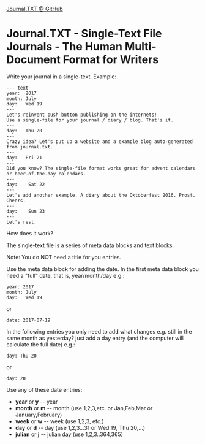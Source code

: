 [Journal.TXT @ GitHub](https://github.com/journaltxt)

# Journal.TXT - Single-Text File Journals - The Human Multi-Document Format for Writers

Write your journal in a single-text. Example:

```
--- text
year:  2017
month: July
day:   Wed 19
---
Let's reinvent push-button publishing on the internets! 
Use a single-file for your journal / diary / blog. That's it.
---
day:   Thu 20
---
Crazy idea? Let's put up a website and a example blog auto-generated from journal.txt.
---
day:   Fri 21
---
Did you know? The single-file format works great for advent calendars 
or beer-of-the-day calendars.
---
day:    Sat 22
---
Let's add another example. A diary about the Oktoberfest 2016. Prost. Cheers.
---
day:    Sun 23
---
Let's rest.
```

How does it work?

The single-text file is a series of meta data blocks and text blocks. 

Note: You do NOT need a title for you entries. 

Use the meta data block for adding the date. In the first meta data block 
you need a "full" date, that is, year/month/day e.g.:

```
year: 2017
month: July
day:   Wed 19
```

or

```
date: 2017-07-19
```

In the following entries you only need to add what changes e.g. still in the same month as yesterday? 
just add a day entry (and the computer will calculate the full date) e.g.:

```
day: Thu 20
```

or

```
day: 20
```

Use any of these date entries:

- **year** or **y**   --  year
- **month** or **m**   -- month  (use  1,2,3,etc. or Jan,Feb,Mar or January,February)
- **week**  or **w**    -- week  (use 1,2,3, etc.)
- **day**   or **d**    -- day (use 1,2,3...31  or Wed 19, Thu 20,...)
- **julian** or **j**    -- julian day (use 1,2,3..364,365)

